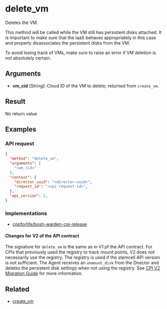 # delete_vm

Deletes the VM.

This method will be called while the VM still has persistent disks attached. It is important to make sure that the IaaS behaves appropriately in this case and properly disassociates the persistent disks from the VM.

To avoid losing track of VMs, make sure to raise an error if VM deletion is not absolutely certain.


## Arguments

- **vm_cid** [String]: Cloud ID of the VM to delete; returned from `create_vm`.


## Result

No return value


## Examples

### API request

```json
{
  "method": "delete_vm",
  "arguments": [
    "<vm_cid>"
  ],
  "context": {
    "director_uuid": "<director-uuid>",
    "request_id": "<cpi-request-id>",
  },
  "api_version": 2,
}
```

### Implementations

 * [cppforlife/bosh-warden-cpi-release](https://github.com/cppforlife/bosh-warden-cpi-release/blob/master/src/github.com/cppforlife/bosh-warden-cpi/action/delete_vm.go)

#### Changes for V2 of the API contract

The signature for `delete_vm` is the same as in V1 pf the API contract. For CPIs that previously used the registry to track mount points, V2 does not necessarily use the registry. The registry is used if the stemcell API version is not sufficient. The Agent receives an `unmount_disk` from the Director and deletes the persistent disk settings when not using the registry. See [CPI V2 Migration Guide](../v2-migration-guide.md) for more information.


## Related

 * [create_vm](create-vm.md)
